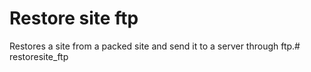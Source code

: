 # Restore site ftp

Restores a site from a packed site and send it to a server through ftp.# restoresite_ftp
